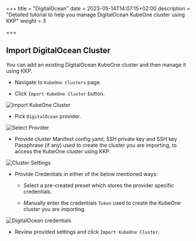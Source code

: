 +++
title = "DigitalOcean"
date = 2023-05-14T14:07:15+02:00
description = "Detailed tutorial to help you manage DigitalOcean KubeOne cluster using KKP"
weight = 3

+++

## Import DigitalOcean Cluster

You can add an existing DigitalOcean KubeOne cluster and then manage it using KKP.

- Navigate to `KubeOne Clusters` page.

- Click `Import KubeOne Cluster` button.

![Import KubeOne Cluster](@/images/main/tutorials/kubeone-clusters/cluster-list-empty.png "Import KubeOne Cluster")

- Pick `DigitalOcean` provider.

![Select Provider](@/images/main/tutorials/kubeone-clusters/import-kubeone-cluster.png "Select Provider")

- Provide cluster Manifest config yaml, SSH private key and SSH key Passphrase (if any) used to create the cluster you are importing, to access the KubeOne cluster using KKP.

![Cluster Settings](@/images/main/tutorials/kubeone-clusters/cluster-settings-step.png "Cluster Settings")

- Provide Credentials in either of the below mentioned ways:
    - Select a pre-created preset which stores the provider specific credentials.

    - Manually enter the credentials `Token` used to create the KubeOne cluster you are importing.


![DigitalOcean credentials](@/images/main/tutorials/kubeone-clusters/digitalocean-credentials-step.png "DigitalOcean credentials")

- Review provided settings and click `Import KubeOne Cluster`.
